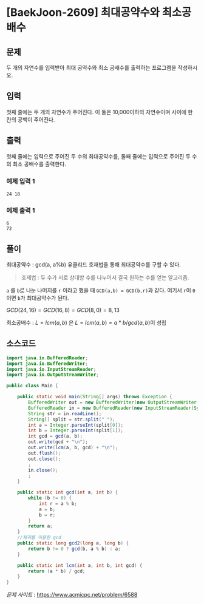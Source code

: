 

# [BaekJoon-2609] 최대공약수와 최소공배수

## 문제

두 개의 자연수를 입력받아 최대 공약수와 최소 공배수를 출력하는 프로그램을 작성하시오.

## 입력

첫째 줄에는 두 개의 자연수가 주어진다. 이 둘은 10,000이하의 자연수이며 사이에 한 칸의 공백이 주어진다.

## 출력

첫째 줄에는 입력으로 주어진 두 수의 최대공약수를, 둘째 줄에는 입력으로 주어진 두 수의 최소 공배수를 출력한다.

### 예제 입력 1

```
24 18
```

### 예제 출력 1

```
6
72
```

## 풀이

최대공약수 : gcd(a, a%b) 유클리드 호재법을 통해 최대공약수를 구할 수 있다.

> 호제법 : 두 수가 서로 상대방 수를 나누어서 결국 원하는 수를 얻는 알고리즘.

`a` 를 `b`로 나눈 나머지를 `r` 이라고 했을 때 `GCD(a,b) = GCD(b,r)`과 같다.
여기서 `r`이 `0` 이면 `b`가 최대공약수가 된다.

$GCD(24,16)=GCD(16,8)=GCD(8,0)=8,13$

최소공배수 : $L = lcm(a, b)$ 은 $L= lcm(a, b)= a * b / gcd(a, b)$이 성립

## 소스코드

```java
import java.io.BufferedReader;
import java.io.BufferedWriter;
import java.io.InputStreamReader;
import java.io.OutputStreamWriter;

public class Main {

    public static void main(String[] args) throws Exception {
        BufferedWriter out = new BufferedWriter(new OutputStreamWriter(System.out));
        BufferedReader in = new BufferedReader(new InputStreamReader(System.in));
        String str = in.readLine();
        String[] split = str.split(" ");
        int a = Integer.parseInt(split[0]);
        int b = Integer.parseInt(split[1]);
        int gcd = gcd(a, b);
        out.write(gcd + "\n");
        out.write(lcm(a, b, gcd) + "\n");
        out.flush();
        out.close();
        ;
        in.close();
        ;
    }

    public static int gcd(int a, int b) {
        while (b != 0) {
            int r = a % b;
            a = b;
            b = r;
        }
        return a;
    }
    //재귀를 이용한 gcd
    public static long gcd2(long a, long b) {
		return b != 0 ? gcd(b, a % b) : a;
	}

    public static int lcm(int a, int b, int gcd) {
        return (a * b) / gcd;
    }
}
```

*문제 사이트* : https://www.acmicpc.net/problem/6588